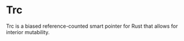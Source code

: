 # Trc
Trc is a biased reference-counted smart pointer for Rust that allows for interior mutability.
